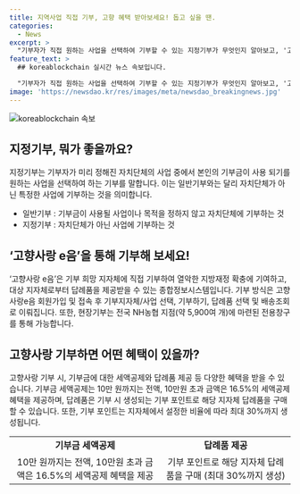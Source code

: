 ```yaml
---
title: 지역사업 직접 기부, 고향 혜택 받아보세요! 돕고 싶을 땐.
categories:
  - News
excerpt: >
  "기부자가 직접 원하는 사업을 선택하여 기부할 수 있는 지정기부가 무엇인지 알아보고, '고향사랑 e음'을 통해 기부하는 방법과 혜택을 확인해보세요. 기부금 세액공제와 답례품 제공 등의 혜택을 받을 수 있습니다. 자세한 내용은 정책브리핑의 자료를 참고하세요. (출처: 정책브리핑 www.korea.kr)"
feature_text: >
  ## koreablockchain 실시간 뉴스 속보입니다.

  "기부자가 직접 원하는 사업을 선택하여 기부할 수 있는 지정기부가 무엇인지 알아보고, '고향사랑 e음'을 통해 기부하는 방법과 혜택을 확인해보세요. 기부금 세액공제와 답례품 제공 등의 혜택을 받을 수 있습니다. 자세한 내용은 정책브리핑의 자료를 참고하세요. (출처: 정책브리핑 www.korea.kr)"
image: 'https://newsdao.kr/res/images/meta/newsdao_breakingnews.jpg'
---
```


<p><img src="https://newsdao.kr/res/images/meta/newsdao_breakingnews.jpg" alt="koreablockchain 속보" /></p>

<h2 data-ke-size="size26">지정기부, 뭐가 좋을까요?</h2>

<p data-ke-size="size16">지정기부는 기부자가 미리 정해진 자치단체의 사업 중에서 본인의 기부금이 사용 되기를 원하는 사업을 선택하여 하는 기부를 말합니다. 이는 일반기부와는 달리 자치단체가 아닌 특정한 사업에 기부하는 것을 의미합니다.</p>

<ul>
<li>일반기부 : 기부금이 사용될 사업이나 목적을 정하지 않고 자치단체에 기부하는 것</li>
<li>지정기부 : 자치단체가 아닌 사업에 기부하는 것</li>
</ul>

<h2 data-ke-size="size26">‘고향사랑 e음’을 통해 기부해 보세요!</h2>

<p data-ke-size="size16">‘고향사랑 e음’은 기부 희망 지자체에 직접 기부하여 열악한 지방재정 확충에 기여하고, 대상 지자체로부터 답례품을 제공받을 수 있는 종합정보시스템입니다. 기부 방식은 고향사랑e음 회원가입 및 접속 후 기부지자체/사업 선택, 기부하기, 답례품 선택 및 배송조회로 이뤄집니다. 또한, 현장기부는 전국 NH농협 지점(약 5,900여 개)에 마련된 전용창구를 통해 가능합니다.</p>

<h2 data-ke-size="size26">고향사랑 기부하면 어떤 혜택이 있을까?</h2>

<p data-ke-size="size16">고향사랑 기부 시, 기부금에 대한 세액공제와 답례품 제공 등 다양한 혜택을 받을 수 있습니다. 기부금 세액공제는 10만 원까지는 전액, 10만원 초과 금액은 16.5%의 세액공제 혜택을 제공하며, 답례품은 기부 시 생성되는 기부 포인트로 해당 지자체 답례품을 구매할 수 있습니다. 또한, 기부 포인트는 지자체에서 설정한 비율에 따라 최대 30%까지 생성됩니다.</p>

<table>
<tr>
<td style="text-align: center; height: 17px;"><b>기부금 세액공제</b></td>
<td style="text-align: center; height: 17px;"><b>답례품 제공</b></td>
</tr>
<tr>
<td style="text-align: center; height: 17px;">10만 원까지는 전액, 10만원 초과 금액은 16.5%의 세액공제 혜택을 제공</td>
<td style="text-align: center; height: 17px;">기부 포인트로 해당 지자체 답례품을 구매 (최대 30%까지 생성)</td>
</tr>
</table>

<p data-ke-size="size16">&nbsp;</p>

